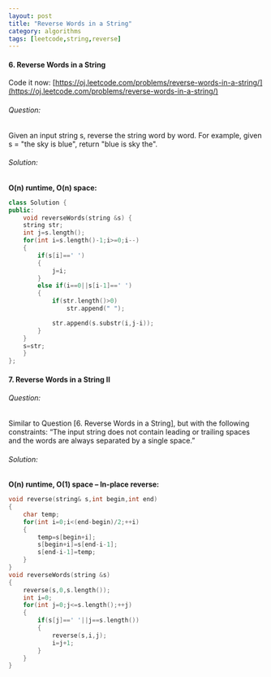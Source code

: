 ```yaml
---
layout: post
title: "Reverse Words in a String"
category: algorithms
tags: [leetcode,string,reverse]
---
```

#### 6. Reverse Words in a String
Code it now: [https://oj.leetcode.com/problems/reverse-words-in-a-string/](https://oj.leetcode.com/problems/reverse-words-in-a-string/)

###### Question:
Given an input string s, reverse the string word by word.
For example, given s = "the sky is blue", return "blue is sky the".

###### Solution:

**O(n) runtime, O(n) space:**

``` C++
class Solution {
public:
    void reverseWords(string &s) {
    string str;
	int j=s.length();
	for(int i=s.length()-1;i>=0;i--)
	{
		if(s[i]==' ')
		{
			j=i;
		}
		else if(i==0||s[i-1]==' ')
		{
			if(str.length()>0)
				str.append(" ");

			str.append(s.substr(i,j-i));
		}
	}
	s=str;
    }
};
```
#### 7. Reverse Words in a String II
###### Question:
Similar to Question [6. Reverse Words in a String], but with the following constraints:
“The input string does not contain leading or trailing spaces and the words are always
separated by a single space.”

###### Solution:
**O(n) runtime, O(1) space – In-place reverse:**

``` C++
void reverse(string& s,int begin,int end)
{
	char temp;
	for(int i=0;i<(end-begin)/2;++i)
	{
		temp=s[begin+i];
		s[begin+i]=s[end-i-1];
		s[end-i-1]=temp;
	}
}
void reverseWords(string &s)
{
	reverse(s,0,s.length());
	int i=0;
	for(int j=0;j<=s.length();++j)
	{
		if(s[j]==' '||j==s.length())
		{
			reverse(s,i,j);
			i=j+1;
		}
	}
}
```